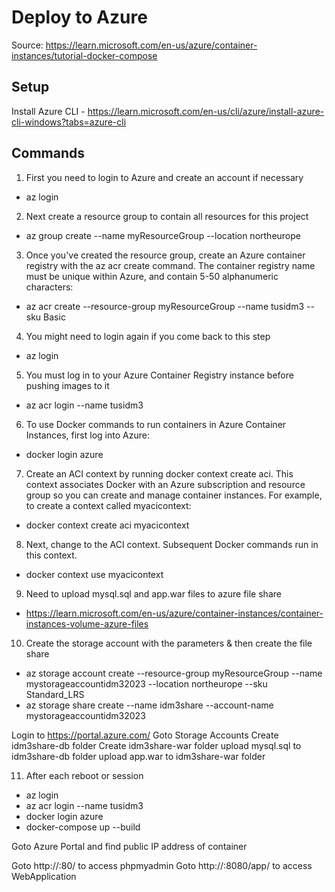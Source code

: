 # Deploy to Azure

Source: https://learn.microsoft.com/en-us/azure/container-instances/tutorial-docker-compose


## Setup

Install Azure CLI - https://learn.microsoft.com/en-us/cli/azure/install-azure-cli-windows?tabs=azure-cli



## Commands 

1. First you need to login to Azure and create an account if necessary
  * az login 

2. Next create a resource group to contain all resources for this project 
  * az group create --name myResourceGroup --location northeurope 

3. Once you've created the resource group, create an Azure container registry with the az acr create command. The container registry name must be unique within Azure, and contain 5-50 alphanumeric characters:
  * az acr create --resource-group myResourceGroup --name tusidm3 --sku Basic

4. You might need to login again if you come back to this step
  * az login

5. You must log in to your Azure Container Registry instance before pushing images to it
  * az acr login --name tusidm3

6. To use Docker commands to run containers in Azure Container Instances, first log into Azure:
  * docker login azure

7. Create an ACI context by running docker context create aci. This context associates Docker with an Azure subscription and resource group so you can create and manage container instances. For example, to create a context called myacicontext:
  * docker context create aci myacicontext

8.  Next, change to the ACI context. Subsequent Docker commands run in this context.
  * docker context use myacicontext

9. Need to upload mysql.sql and app.war files to azure file share 
  * https://learn.microsoft.com/en-us/azure/container-instances/container-instances-volume-azure-files

10. Create the storage account with the parameters & then create the file share
  * az storage account create --resource-group myResourceGroup --name mystorageaccountidm32023 --location northeurope --sku Standard_LRS
  * az storage share create --name idm3share --account-name mystorageaccountidm32023

Login to https://portal.azure.com/
Goto Storage Accounts 
Create idm3share-db folder
Create idm3share-war folder
upload mysql.sql to idm3share-db folder
upload app.war to idm3share-war folder





11. After each reboot or session
  * az login
  * az acr login --name tusidm3
  * docker login azure
  * docker-compose up --build

Goto Azure Portal and find public IP address of container

Goto http://<ipaddress>:80/ to access phpmyadmin
Goto http://<ipaddress>:8080/app/ to access WebApplication 
